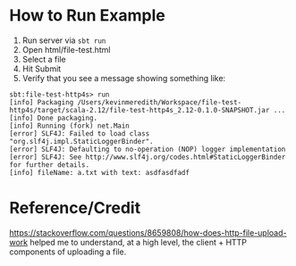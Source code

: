 # How to Run Example

1. Run server via `sbt run`
2. Open html/file-test.html
3. Select a file
4. Hit Submit
5. Verify that you see a message showing something like:

```
sbt:file-test-http4s> run
[info] Packaging /Users/kevinmeredith/Workspace/file-test-http4s/target/scala-2.12/file-test-http4s_2.12-0.1.0-SNAPSHOT.jar ...
[info] Done packaging.
[info] Running (fork) net.Main 
[error] SLF4J: Failed to load class "org.slf4j.impl.StaticLoggerBinder".
[error] SLF4J: Defaulting to no-operation (NOP) logger implementation
[error] SLF4J: See http://www.slf4j.org/codes.html#StaticLoggerBinder for further details.
[info] fileName: a.txt with text: asdfasdfadf
```

# Reference/Credit

https://stackoverflow.com/questions/8659808/how-does-http-file-upload-work helped me to understand, at a high level, the client + HTTP components
of uploading a file.